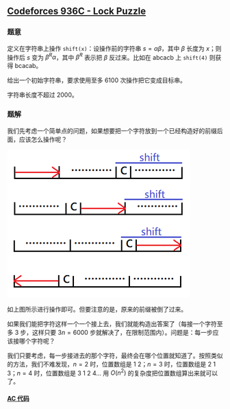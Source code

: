 ## [Codeforces 936C - Lock Puzzle](http://codeforces.com/problemset/problem/936/C)

### 题意

定义在字符串上操作 `shift(x)`：设操作前的字符串 $s = \alpha\beta$，其中 $\beta$ 长度为 $x$；则操作后 $s$ 变为 $\beta^R\alpha$，其中 $\beta^R$ 表示把 $\beta$ 反过来。比如在 abcacb 上 `shift(4)` 则获得 bcacab。

给出一个初始字符串，要求使用至多 6100 次操作把它变成目标串。

字符串长度不超过 2000。

### 题解

我们先考虑一个简单点的问题，如果想要把一个字符放到一个已经构造好的前缀后面，应该怎么操作呢？

![936C 构造](https://github.com/TsReaper/Competitive-Programming/raw/master/codeforces/936C/img/shift.png)

如上图所示进行操作即可。但要注意的是，原来的前缀被倒了过来。

如果我们能把字符这样一个一个接上去，我们就能构造出答案了（每接一个字符至多 3 步，这样只要 $3n = 6000$ 步就解决了，在限制范围内）。问题是：每一步应该接哪个字符呢？

我们只要考虑，每一步接进去的那个字符，最终会在哪个位置就知道了。按照类似的方法，我们不难发现，$n = 2$ 时，位置数组是 1 2；$n = 3$ 时，位置数组是 2 1 3；$n = 4$ 时，位置数组是 3 1 2 4... 用 $O(n^2)$ 的复杂度把位置数组算出来就可以了。

#### [AC 代码](https://github.com/TsReaper/Competitive-Programming/blob/master/codeforces/936C/sol.c)
